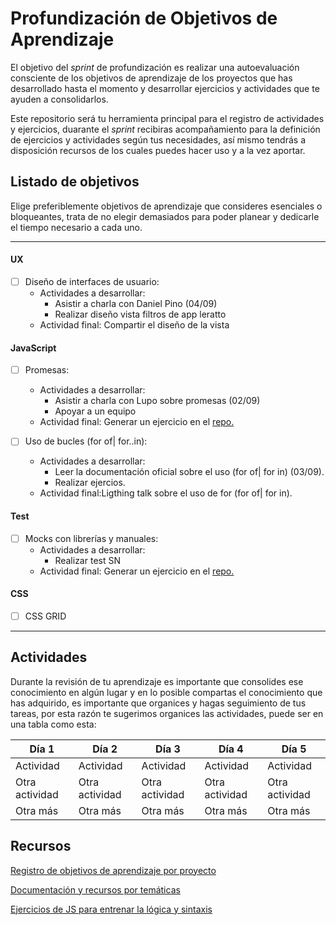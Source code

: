 # Profundización de Objetivos de Aprendizaje

El objetivo del *sprint* de profundización es realizar una autoevaluación consciente de los objetivos de aprendizaje de los proyectos que has desarrollado hasta el momento y desarrollar ejercicios y actividades que te ayuden a consolidarlos.

Este repositorio será tu herramienta principal para el registro de actividades y ejercicios, duarante el *sprint* recibiras acompañamiento para la definición de ejercicios y actividades según tus necesidades, así mismo tendrás a disposición recursos de los cuales puedes hacer uso y a la vez aportar.


## Listado de objetivos
Elige preferiblemente objetivos de aprendizaje que consideres esenciales o bloqueantes, trata de no elegir demasiados para poder planear y dedicarle el tiempo necesario a cada uno.

----

#### UX
    
- [ ] Diseño de interfaces de usuario:
    - Actividades a desarrollar:
        * Asistir a charla con Daniel Pino (04/09)
        * Realizar diseño vista filtros de app leratto
    - Actividad final: Compartir el diseño de la vista
    
    
#### JavaScript
    
- [ ] Promesas:
    - Actividades a desarrollar:
        * Asistir a charla con Lupo sobre promesas (02/09)
        * Apoyar a un equipo 
    - Actividad final: Generar un ejercicio en el [repo.](https://github.com/dapino/daily-js) 
    
- [ ] Uso de bucles (for of| for..in):
    - Actividades a desarrollar:
        * Leer la documentación oficial sobre el uso (for of| for in) (03/09).
        * Realizar ejercios.
    - Actividad final:Ligthing talk sobre el uso de for (for of| for in).
    
    

#### Test
    
- [ ] Mocks con librerías y manuales:
    - Actividades a desarrollar:
        * Realizar test SN
    - Actividad final: Generar un ejercicio en el [repo.](https://github.com/dapino/daily-js) 
    
    
 #### CSS
    
- [ ] CSS GRID
    
    
----
    

## Actividades
Durante la revisión de tu aprendizaje es importante que consolides ese conocimiento en algún lugar y en lo posible compartas el conocimiento que has adquirido, es importante que organices y hagas seguimiento de tus tareas, por esta razón te sugerimos organices las actividades, puede ser en una tabla como esta:

| Día 1 | Día 2 | Día 3 |  Día 4 |  Día 5 | 
| - | - | - | - | - | 
| Actividad | Actividad | Actividad | Actividad | Actividad | 
| Otra actividad | Otra actividad | Otra actividad | Otra actividad | Otra actividad | 
| Otra más | Otra más | Otra más | Otra más | Otra más |


## Recursos
[Registro de objetivos de aprendizaje por proyecto](https://docs.google.com/spreadsheets/d/1COBWl-Mu4d1tvEIdOIY8qkgB6Wklxmwss0neMVGCMJs/edit#gid=502701538)

[Documentación y recursos por temáticas](https://github.com/dapino/Learning-Resources)

[Ejercicios de JS para entrenar la lógica y sintaxis](https://github.com/dapino/daily-js)

